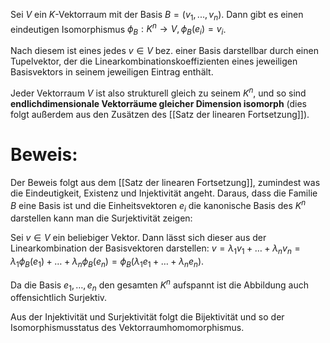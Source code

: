 Sei $V$ ein $K$-Vektorraum mit der Basis $B = (v_1, ..., v_n)$. Dann gibt es einen eindeutigen Isomorphismus $\phi_B : K^n \rightarrow V, \phi_B(e_i) = v_i$. 

Nach diesem ist eines jedes $v \in V$ bez. einer Basis darstellbar durch einen Tupelvektor, der die Linearkombinationskoeffizienten eines jeweiligen Basisvektors in seinem jeweiligen Eintrag enthält.

Jeder Vektorraum $V$ ist also strukturell gleich zu seinem $K^n$, und so sind **endlichdimensionale Vektorräume gleicher Dimension isomorph** (dies folgt außerdem aus den Zusätzen des [[Satz der linearen Fortsetzung]]).

# Beweis:
Der Beweis folgt aus dem [[Satz der linearen Fortsetzung]], zumindest was die Eindeutigkeit, Existenz und Injektivität angeht. Daraus, dass die Familie $B$ eine Basis ist und die Einheitsvektoren $e_i$ die kanonische Basis des $K^n$ darstellen kann man die Surjektivität zeigen:

Sei $v \in V$ ein beliebiger Vektor. Dann lässt sich dieser aus der Linearkombination der Basisvektoren darstellen: $v = \lambda_1 v_1 + … + \lambda_n v_n = \lambda_1 \phi_B(e_1) + … + \lambda_n \phi_B(e_n) = \phi_B(\lambda_1 e_1 + … + \lambda_n e_n)$.  

Da die Basis $e_1, …, e_n$ den gesamten $K^n$ aufspannt ist die Abbildung auch offensichtlich Surjektiv.

Aus der Injektivität und Surjektivität folgt die Bijektivität und so der Isomorphismusstatus des Vektorraumhomomorphismus.

